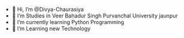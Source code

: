 - 👋 Hi, I’m @Divya-Chaurasiya
- 👀 I’m Studies in Veer Bahadur Singh Purvanchal University jaunpur
- 🌱 I’m currently learning Python Programming
- 💞️ I’m Learning new Technology

<!---
Divya-Chaurasiya/Divya-Chaurasiya is a ✨ special ✨ repository because its `README.md` (this file) appears on your GitHub profile.
You can click the Preview link to take a look at your changes.
--->
